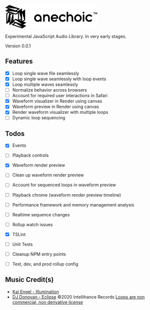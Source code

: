 <img src="./logo.svg" width="300" />

Experimental JavaScript Audio Library. In very early stages.

Version 0.0.1

## Features
- [x] Loop single wave file seamlessly
- [x] Loop single wave seamlessly with loop events
- [x] Loop multiple waves seamlessly
- [ ] Normalize behavior across browsers
- [ ] Account for required user interactions in Safari
- [x] Waveform visualizer in Render using canvas
- [x] Waveform preview in Render using canvas
- [x] Render waveform visualizer with multiple loops
- [ ] Dynamic loop sequencing

## Todos
- [x] Events
- [ ] Playback controls
- [x] Waveform render preview
- [ ] Clean up waveform render preview
- [ ] Account for sequenced loops in waveform preview
- [ ] Playback chrome (waveform render preview timeline)
- [ ] Performance framework and memory management analysis
- [ ] Realtime sequence changes
- [ ] Rollup watch issues
- [x] TSLint
- [ ] Unit Tests
- [ ] Cleanup NPM entry points
- [ ] Test, dev, and prod rollup config


## Music Credit(s)
- [Kai Engel - Illumination](https://freemusicarchive.org/music/Kai_Engel/Satin_1564/Kai_Engel_-_Satin_-_02_Illumination)
- [DJ Donovan - Eclipse](http://www.djdonovan.com) ©2020 Intellihance Records [Loops are non commercial, non derivative license](https://creativecommons.org/licenses/by-nc-nd/3.0/)
